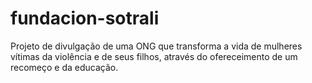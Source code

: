 # fundacion-sotrali
Projeto de divulgação de uma ONG que transforma a vida de mulheres vítimas da violência e de seus filhos, através do ofereceimento de um recomeço e da educação.
